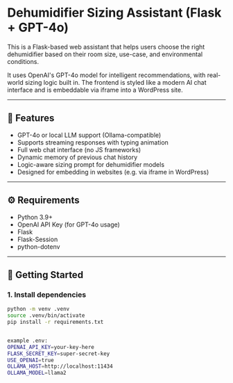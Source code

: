 # Dehumidifier Sizing Assistant (Flask + GPT-4o)

This is a Flask-based web assistant that helps users choose the right dehumidifier based on their room size, use-case, and environmental conditions.

It uses OpenAI's GPT-4o model for intelligent recommendations, with real-world sizing logic built in. The frontend is styled like a modern AI chat interface and is embeddable via iframe into a WordPress site.

---

## 🧠 Features

- GPT-4o or local LLM support (Ollama-compatible)
- Supports streaming responses with typing animation
- Full web chat interface (no JS frameworks)
- Dynamic memory of previous chat history
- Logic-aware sizing prompt for dehumidifier models
- Designed for embedding in websites (e.g. via iframe in WordPress)

---

## ⚙️ Requirements

- Python 3.9+
- OpenAI API Key (for GPT-4o usage)
- Flask
- Flask-Session
- python-dotenv

---

## 🚀 Getting Started

### 1. Install dependencies

```bash
python -m venv .venv
source .venv/bin/activate
pip install -r requirements.txt


example .env:
OPENAI_API_KEY=your-key-here
FLASK_SECRET_KEY=super-secret-key
USE_OPENAI=true
OLLAMA_HOST=http://localhost:11434
OLLAMA_MODEL=llama2